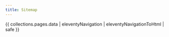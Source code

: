 ```yaml
---
title: Sitemap
---
```


{{ collections.pages.data | eleventyNavigation | eleventyNavigationToHtml | safe }}